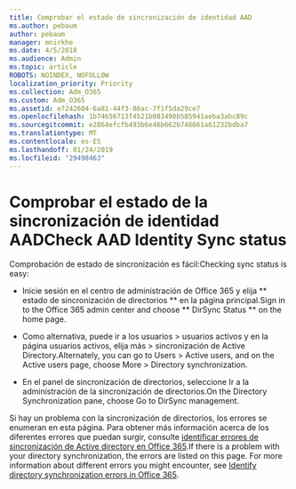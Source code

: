 ```yaml
---
title: Comprobar el estado de sincronización de identidad AAD
ms.author: pebaum
author: pebaum
manager: mnirkhe
ms.date: 4/5/2018
ms.audience: Admin
ms.topic: article
ROBOTS: NOINDEX, NOFOLLOW
localization_priority: Priority
ms.collection: Adm_O365
ms.custom: Adm_O365
ms.assetid: e7242604-6a81-44f3-86ac-7f1f5da29ce7
ms.openlocfilehash: 1b74656713f4521b083490b585941aeba3abc89c
ms.sourcegitcommit: e2864efcfb493b6e46b662b746661a61232bdba7
ms.translationtype: MT
ms.contentlocale: es-ES
ms.lasthandoff: 01/24/2019
ms.locfileid: "29498463"
---
```

# <a name="check-aad-identity-sync-status"></a><span data-ttu-id="cf4eb-102">Comprobar el estado de la sincronización de identidad AAD</span><span class="sxs-lookup"><span data-stu-id="cf4eb-102">Check AAD Identity Sync status</span></span>

<span data-ttu-id="cf4eb-103">Comprobación de estado de sincronización es fácil:</span><span class="sxs-lookup"><span data-stu-id="cf4eb-103">Checking sync status is easy:</span></span> 
  
- <span data-ttu-id="cf4eb-104">Inicie sesión en el centro de administración de Office 365 y elija \*\* estado de sincronización de directorios \*\* en la página principal.</span><span class="sxs-lookup"><span data-stu-id="cf4eb-104">Sign in to the Office 365 admin center and choose \*\* DirSync Status \*\* on the home page.</span></span> 
    
- <span data-ttu-id="cf4eb-105">Como alternativa, puede ir a los usuarios \> usuarios activos y en la página usuarios activos, elija más \> sincronización de Active Directory.</span><span class="sxs-lookup"><span data-stu-id="cf4eb-105">Alternately, you can go to Users \> Active users, and on the Active users page, choose More \> Directory synchronization.</span></span>
    
- <span data-ttu-id="cf4eb-106">En el panel de sincronización de directorios, seleccione Ir a la administración de la sincronización de directorios.</span><span class="sxs-lookup"><span data-stu-id="cf4eb-106">On the Directory Synchronization pane, choose Go to DirSync management.</span></span> 
    
<span data-ttu-id="cf4eb-p101">Si hay un problema con la sincronización de directorios, los errores se enumeran en esta página. Para obtener más información acerca de los diferentes errores que puedan surgir, consulte [identificar errores de sincronización de Active directory en Office 365](https://support.office.com/article/b4fc07a5-97ea-4ca6-9692-108acab74067).</span><span class="sxs-lookup"><span data-stu-id="cf4eb-p101">If there is a problem with your directory synchronization, the errors are listed on this page. For more information about different errors you might encounter, see [Identify directory synchronization errors in Office 365](https://support.office.com/article/b4fc07a5-97ea-4ca6-9692-108acab74067).</span></span>
  

